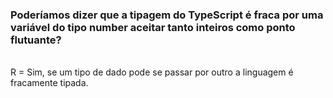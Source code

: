 <h3>Poderíamos dizer que a tipagem do TypeScript é fraca por uma variável do tipo
number aceitar tanto inteiros como ponto flutuante?</h3><br>
R = Sim, se um tipo de dado pode se passar por outro a linguagem é fracamente tipada.
